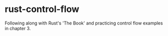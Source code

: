 # rust-control-flow
Following along with Rust's 'The Book' and practicing control flow examples in chapter 3.
